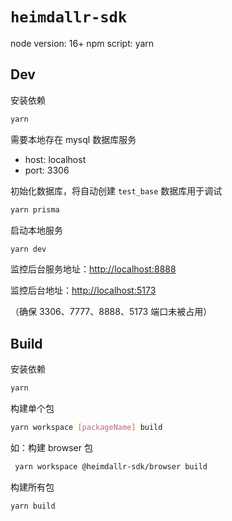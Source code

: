 # `heimdallr-sdk`

node version: 16+
npm script: yarn

## Dev

安装依赖

```bash
yarn
```

需要本地存在 mysql 数据库服务

- host: localhost
- port: 3306

初始化数据库，将自动创建 `test_base` 数据库用于调试

```bash
yarn prisma
```

启动本地服务

```bash
yarn dev
```

监控后台服务地址：[http://localhost:8888](http://localhost:8888)

监控后台地址：[http://localhost:5173](http://localhost:5173)

（确保 3306、7777、8888、5173 端口未被占用）

## Build

安装依赖

```bash
yarn
```

构建单个包

```bash
yarn workspace [packageName] build
```

如：构建 browser 包

```bash
 yarn workspace @heimdallr-sdk/browser build
```

构建所有包

```bash
yarn build
```
